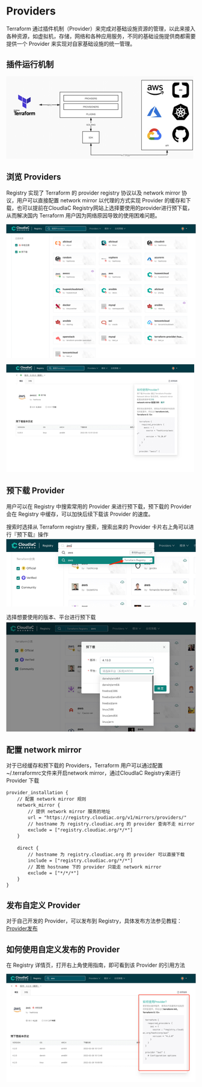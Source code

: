 # Providers

Terraform 通过插件机制（Provider）来完成对基础设施资源的管理，以此来接入各种资源，如虚拟机，存储，网络和各种应用服务，不同的基础设施提供商都需要提供一个 Provider 来实现对自家基础设施的统一管理。

## 插件运行机制

![img.png](../images/provider.png)

## 浏览 Providers
Registry 实现了 Terraform 的 provider registry 协议以及 network mirror 协议，用户可以直接配置 network mirror 以代理的方式实现 Provider 的缓存和下载，也可以提前在CloudIaC Registry网站上选择要使用的provider进行预下载，从而解决国内 Terraform 用户因为网络原因导致的使用困难问题。

![img.png](../images/provider01.png)

![img.png](../images/provider02.png)

## 预下载 Provider
用户可以在 Registry 中搜索常用的 Provider 来进行预下载，预下载的 Provider 会在 Registry 中缓存，可以加快后续下载该 Provider 的速度。

搜索时选择从 Terraform registry 搜索，搜索出来的 Provider 卡片右上角可以进行『预下载』操作
![img.png](../images/provider-predown.png)

选择想要使用的版本、平台进行预下载
![img.png](../images/provider-predown02.png)

## 配置 network mirror
对于已经缓存和预下载的 Providers，Terraform 用户可以通过配置~/.terraformrc文件来开启network mirror，通过CloudIaC Registry来进行 Provider 下载

```hcl
provider_installation {
    // 配置 network mirror 规则
    network_mirror {	
        // 提供 network mirror 服务的地址
        url = "https://registry.cloudiac.org/v1/mirrors/providers/"
        // hostname 为 registry.cloudiac.org 的 provider 查询不走 mirror
        exclude = ["registry.cloudiac.org/*/*"]
    }

    direct {
        // hostname 为 registry.cloudiac.org 的 provider 可以直接下载 
        include = ["registry.cloudiac.org/*/*"]
        // 其他 hostname 下的 provider 只能走 network mirror 
        exclude = ["*/*/*"]
    }
}
```

## 发布自定义 Provider
对于自己开发的 Provider，可以发布到 Registry，具体发布方法参见教程：[Provider发布](../cases/provider-publish.md)

## 如何使用自定义发布的 Provider
在 Registry 详情页，打开右上角使用指南，即可看到该 Provider 的引用方法

![img.png](../images/provider-usage.png)
